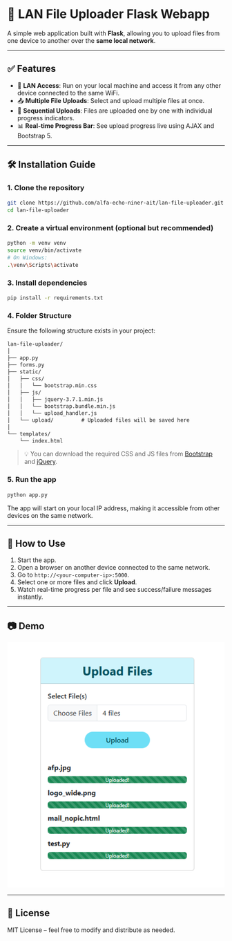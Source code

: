 # 📁 LAN File Uploader Flask Webapp

A simple web application built with **Flask**, allowing you to upload files from one device to another over the **same local network**.

---

## ✅ Features

- 🔗 **LAN Access**: Run on your local machine and access it from any other device connected to the same WiFi.
- 📤 **Multiple File Uploads**: Select and upload multiple files at once.
- 🚀 **Sequential Uploads**: Files are uploaded one by one with individual progress indicators.
- 📊 **Real-time Progress Bar**: See upload progress live using AJAX and Bootstrap 5.

---

## 🛠️ Installation Guide

### 1. Clone the repository

```bash
git clone https://github.com/alfa-echo-niner-ait/lan-file-uploader.git
cd lan-file-uploader
```

### 2. Create a virtual environment (optional but recommended)

```bash
python -m venv venv
source venv/bin/activate   
# On Windows: 
.\venv\Scripts\activate
```

### 3. Install dependencies

```bash
pip install -r requirements.txt
```

### 4. Folder Structure

Ensure the following structure exists in your project:

```
lan-file-uploader/
│
├── app.py
├── forms.py
├── static/
│   ├── css/
│   │   └── bootstrap.min.css
│   ├── js/
│   │   ├── jquery-3.7.1.min.js
│   │   └── bootstrap.bundle.min.js
│   │   └── upload_handler.js
│   └── upload/         # Uploaded files will be saved here
│
└── templates/
    └── index.html
```

> 💡 You can download the required CSS and JS files from [Bootstrap](https://getbootstrap.com/docs/5.3/getting-started/download/) and [jQuery](https://jquery.com/download/).

### 5. Run the app

```bash
python app.py
```

The app will start on your local IP address, making it accessible from other devices on the same network.

---

## 📲 How to Use

1. Start the app.
2. Open a browser on another device connected to the same network.
3. Go to `http://<your-computer-ip>:5000`.
4. Select one or more files and click **Upload**.
5. Watch real-time progress per file and see success/failure messages instantly.

---

## 📷 Demo

<div align="center">
  <img src="demo.png" alt="LAN File Uploader Demo" width="600">
</div>

---

## 📝 License

MIT License – feel free to modify and distribute as needed.
